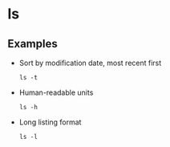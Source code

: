 # ls

## Examples

* Sort by modification date, most recent first

  `ls -t`

* Human-readable units

  `ls -h`

* Long listing format

  `ls -l`
